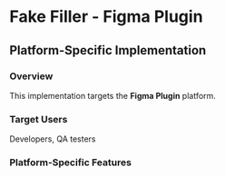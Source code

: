 # Fake Filler - Figma Plugin

## Platform-Specific Implementation

### Overview
This implementation targets the **Figma Plugin** platform.

### Target Users
Developers, QA testers

### Platform-Specific Features
